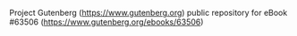 Project Gutenberg (https://www.gutenberg.org) public repository for eBook #63506 (https://www.gutenberg.org/ebooks/63506)
